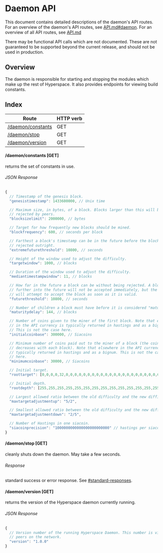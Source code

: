 Daemon API
===========

This document contains detailed descriptions of the daemon's API routes. For an
overview of the daemon's API routes, see [API.md#daemon](/doc/API.md#daemon).
For an overview of all API routes, see [API.md](/doc/API.md)

There may be functional API calls which are not documented. These are not
guaranteed to be supported beyond the current release, and should not be used
in production.

Overview
--------

The daemon is responsible for starting and stopping the modules which make up
the rest of Hyperspace. It also provides endpoints for viewing build constants.

Index
-----

| Route                                     | HTTP verb |
| ----------------------------------------- | --------- |
| [/daemon/constants](#daemonconstants-get) | GET       |
| [/daemon/stop](#daemonstop-get)           | GET       |
| [/daemon/version](#daemonversion-get)     | GET       |

#### /daemon/constants [GET]

returns the set of constants in use.

###### JSON Response
```javascript
{
  // Timestamp of the genesis block.
  "genesistimestamp": 1433600000, // Unix time

  // Maximum size, in bytes, of a block. Blocks larger than this will be
  // rejected by peers.
  "blocksizelimit": 2000000, // bytes

  // Target for how frequently new blocks should be mined.
  "blockfrequency": 600, // seconds per block

  // Farthest a block's timestamp can be in the future before the block is
  // rejected outright.
  "extremefuturethreshold": 10800, // seconds

  // Height of the window used to adjust the difficulty.
  "targetwindow": 1000, // blocks

  // Duration of the window used to adjust the difficulty.
  "mediantimestampwindow": 11, // blocks

  // How far in the future a block can be without being rejected. A block
  // further into the future will not be accepted immediately, but the daemon
  // will attempt to accept the block as soon as it is valid.
  "futurethreshold": 10800, // seconds

  // Number of children a block must have before it is considered "mature."
  "maturitydelay": 144, // blocks

  // Number of coins given to the miner of the first block. Note that elsewhere
  // in the API currency is typically returned in hastings and as a bignum.
  // This is not the case here.
  "initialcoinbase": 300000, // Siacoins

  // Minimum number of coins paid out to the miner of a block (the coinbase
  // decreases with each block). Note that elsewhere in the API currency is
  // typically returned in hastings and as a bignum. This is not the case
  // here.
  "minimumcoinbase": 30000, // Siacoins

  // Initial target.
  "roottarget": [0,0,0,0,32,0,0,0,0,0,0,0,0,0,0,0,0,0,0,0,0,0,0,0,0,0,0,0,0,0,0,0],

  // Initial depth.
  "rootdepth": [255,255,255,255,255,255,255,255,255,255,255,255,255,255,255,255,255,255,255,255,255,255,255,255,255,255,255,255,255,255,255,255],

  // Largest allowed ratio between the old difficulty and the new difficulty.
  "maxtargetadjustmentup": "5/2",

  // Smallest allowed ratio between the old difficulty and the new difficulty.
  "maxtargetadjustmentdown": "2/5",

  // Number of Hastings in one siacoin.
  "siacoinprecision": "1000000000000000000000000" // hastings per siacoin
}
```

#### /daemon/stop [GET]

cleanly shuts down the daemon. May take a few seconds.

###### Response
standard success or error response. See
[#standard-responses](#standard-responses).

#### /daemon/version [GET]

returns the version of the Hyperspace daemon currently running.

###### JSON Response
```javascript
{
  // Version number of the running Hyperspace Daemon. This number is visible to its
  // peers on the network.
  "version": "1.0.0"
}
```
